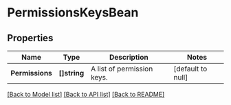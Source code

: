 # PermissionsKeysBean

## Properties
Name | Type | Description | Notes
------------ | ------------- | ------------- | -------------
**Permissions** | **[]string** | A list of permission keys. | [default to null]

[[Back to Model list]](../README.md#documentation-for-models) [[Back to API list]](../README.md#documentation-for-api-endpoints) [[Back to README]](../README.md)

